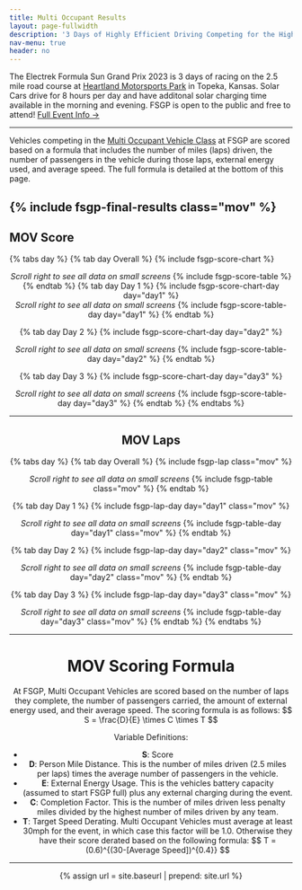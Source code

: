```yaml
---
title: Multi Occupant Results
layout: page-fullwidth
description: '3 Days of Highly Efficient Driving Competing for the Highest Score'
nav-menu: true
header: no
---
```



The Electrek Formula Sun Grand Prix 2023 is 3 days of racing on the 2.5 mile road course at [Heartland Motorsports Park](http://heartlandmotorsports.us/) in Topeka, Kansas. Solar Cars drive for 8 hours per day and have additonal solar charging time available in the morning and evening. FSGP is open to the public and free to attend! [Full Event Info →](https://www.americansolarchallenge.org/the-competition/2023-formula-sun-grand-prix/)

-----

Vehicles competing in the [Multi Occupant Vehicle Class](https://www.americansolarchallenge.org/the-competition/vehicle-classes/) at FSGP are scored based on a formula that includes the number of miles (laps) driven, the number of passengers in the vehicle during those laps, external energy used, and average speed. The full formula is detailed at the bottom of this page. 

{% include fsgp-final-results class="mov" %}
-----
## MOV Score
{% tabs day %}
{% tab day Overall %}
{% include fsgp-score-chart %}
<br>
<div style="margin:auto; text-align:center;"> <i> Scroll right to see all data on small screens </i>
{% include fsgp-score-table %}
{% endtab %}
{% tab day Day 1 %}
{% include fsgp-score-chart-day day="day1" %}
<br>
<div style="margin:auto; text-align:center;"> <i> Scroll right to see all data on small screens </i>
{% include fsgp-score-table-day day="day1" %}
{% endtab %}

{% tab day Day 2 %}
{% include fsgp-score-chart-day day="day2" %}
<br>
<div style="margin:auto; text-align:center;"> <i> Scroll right to see all data on small screens </i>
{% include fsgp-score-table-day day="day2" %}
{% endtab %}

{% tab day Day 3 %}
{% include fsgp-score-chart-day day="day3" %}
<br>
<div style="margin:auto; text-align:center;"> <i> Scroll right to see all data on small screens </i>
{% include fsgp-score-table-day day="day3" %}
{% endtab %}
{% endtabs %}

-----
## MOV Laps
{% tabs day %}
{% tab day Overall %}
{% include fsgp-lap class="mov" %}
<br>
<div style="margin:auto; text-align:center;"> <i> Scroll right to see all data on small screens </i>
{% include fsgp-table class="mov" %}
{% endtab %}

{% tab day Day 1 %}
{% include fsgp-lap-day day="day1" class="mov" %}
<br>
<div style="margin:auto; text-align:center;"> <i> Scroll right to see all data on small screens </i>
{% include fsgp-table-day day="day1" class="mov" %}
{% endtab %}

{% tab day Day 2 %}
{% include fsgp-lap-day day="day2" class="mov" %}
<br>
<div style="margin:auto; text-align:center;"> <i> Scroll right to see all data on small screens </i>
{% include fsgp-table-day day="day2" class="mov" %}
{% endtab %}

{% tab day Day 3 %}
{% include fsgp-lap-day day="day3" class="mov" %}
<br>
<div style="margin:auto; text-align:center;"> <i> Scroll right to see all data on small screens </i>
{% include fsgp-table-day day="day3" class="mov" %}
{% endtab %}
{% endtabs %}

-----

# MOV Scoring Formula

At FSGP, Multi Occupant Vehicles are scored based on the number of laps they complete, the number of passengers carried, the amount of external energy used, and their average speed. The scoring formula is as follows: \$$ S = \frac{D}{E} \times C \times T $$

Variable Definitions: 
- __S__: Score
- __D__: Person  Mile Distance. This is the number of miles driven (2.5 miles per laps) times the average number of passengers in the vehicle. 
- __E__: External Energy Usage. This is the vehicles battery capacity (assumed to start FSGP full) plus any external charging during the event. 
- __C__: Completion Factor. This is the number of miles driven less penalty miles divided by the highest number of miles driven by any team. 
- __T__: Target Speed Derating. Multi Occupant Vehicles must average at least 30mph for the event, in which case this factor will be 1.0. Otherwise they have their score derated based on the following formula: \$$ T = (0.6)^{(30-[Average Speed])^{0.4}} $$

-----

{% assign url = site.baseurl | prepend: site.url %}
<link rel="stylesheet" href="{{ url }}/assets/css/tabs.css">
<script src="{{ url }}/assets/js/tabs.js"></script>
<script type="text/javascript" async
  src="https://cdnjs.cloudflare.com/ajax/libs/mathjax/2.7.1/MathJax.js?config=TeX-MML-AM_CHTML">
</script>




